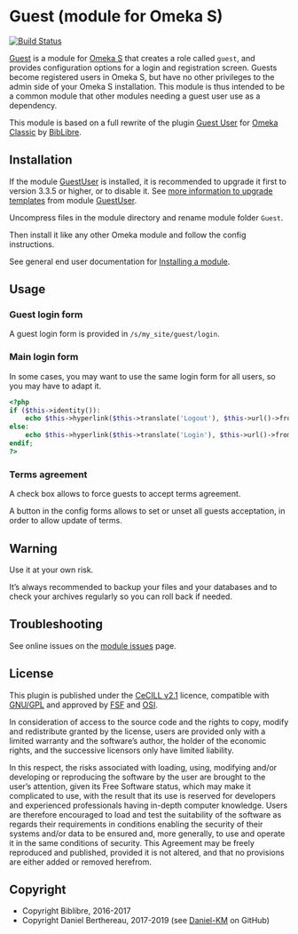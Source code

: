 Guest (module for Omeka S)
==========================

[![Build Status](https://travis-ci.org/Daniel-KM/Omeka-S-module-Guest.svg?branch=master)](https://travis-ci.org/Daniel-KM/Omeka-S-module-Guest)

[Guest] is a module for [Omeka S] that creates a role called `guest`, and
provides configuration options for a login and registration screen. Guests
become registered users in Omeka S, but have no other privileges to the admin
side of your Omeka S installation. This module is thus intended to be a common
module that other modules needing a guest user use as a dependency.

This module is based on a full rewrite of the plugin [Guest User] for [Omeka Classic]
by [BibLibre].


Installation
------------

If the module [GuestUser] is installed, it is recommended to upgrade it first to
version 3.3.5 or higher, or to disable it. See [more information to upgrade templates]
from module [GuestUser].

Uncompress files in the module directory and rename module folder `Guest`.

Then install it like any other Omeka module and follow the config instructions.

See general end user documentation for [Installing a module].


Usage
-----

### Guest login form

A guest login form is provided in `/s/my_site/guest/login`.

### Main login form

In some cases, you may want to use the same login form for all users, so you may
have to adapt it.

```php
<?php
if ($this->identity()):
    echo $this->hyperlink($this->translate('Logout'), $this->url()->fromRoute('site/guest/guest', ['site-slug' => $site->slug(), 'action' => 'logout']), ['class' => 'logout']);
else:
    echo $this->hyperlink($this->translate('Login'), $this->url()->fromRoute('site/guest/anonymous', ['site-slug' => $site->slug(), 'action' => 'login']), ['class' => 'login']);
endif;
?>
```

### Terms agreement

A check box allows to force guests to accept terms agreement.

A button in the config forms allows to set or unset all guests acceptation,
in order to allow update of terms.


Warning
-------

Use it at your own risk.

It’s always recommended to backup your files and your databases and to check
your archives regularly so you can roll back if needed.


Troubleshooting
---------------

See online issues on the [module issues] page.


License
-------

This plugin is published under the [CeCILL v2.1] licence, compatible with
[GNU/GPL] and approved by [FSF] and [OSI].

In consideration of access to the source code and the rights to copy, modify and
redistribute granted by the license, users are provided only with a limited
warranty and the software’s author, the holder of the economic rights, and the
successive licensors only have limited liability.

In this respect, the risks associated with loading, using, modifying and/or
developing or reproducing the software by the user are brought to the user’s
attention, given its Free Software status, which may make it complicated to use,
with the result that its use is reserved for developers and experienced
professionals having in-depth computer knowledge. Users are therefore encouraged
to load and test the suitability of the software as regards their requirements
in conditions enabling the security of their systems and/or data to be ensured
and, more generally, to use and operate it in the same conditions of security.
This Agreement may be freely reproduced and published, provided it is not
altered, and that no provisions are either added or removed herefrom.


Copyright
---------

* Copyright Biblibre, 2016-2017
* Copyright Daniel Berthereau, 2017-2019 (see [Daniel-KM] on GitHub)


[Guest]: https://github.com/Daniel-KM/Omeka-S-module-Guest
[Guest User]: https://github.com/omeka/plugin-GuestUser
[GuestUser]: https://github.com/biblibre/omeka-s-module-GuestUser
[Omeka S]: https://www.omeka.org/s
[Omeka Classic]: https://omeka.org
[more information to upgrade templates]: https://github.com/Daniel-KM/Omeka-S-module-Guest/blob/master/Upgrade_from_GuestUser.md
[Installing a module]: http://dev.omeka.org/docs/s/user-manual/modules/#installing-modules
[modules/Guest/data/scripts/convert_guest_user_templates.sh]: https://github.com/Daniel-KM/Omeka-S-module-Guest/blob/master/data/scripts/convert_guest_user_templates.sh
[module issues]: https://github.com/Daniel-KM/Omeka-S-module-Guest/issues
[CeCILL v2.1]: https://www.cecill.info/licences/Licence_CeCILL_V2.1-en.html
[GNU/GPL]: https://www.gnu.org/licenses/gpl-3.0.html
[FSF]: https://www.fsf.org
[OSI]: http://opensource.org
[BibLibre]: https://github.com/biblibre
[Daniel-KM]: https://github.com/Daniel-KM "Daniel Berthereau"
